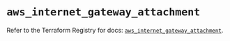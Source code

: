 # `aws_internet_gateway_attachment`

Refer to the Terraform Registry for docs: [`aws_internet_gateway_attachment`](https://registry.terraform.io/providers/hashicorp/aws/4.54.0/docs/resources/internet_gateway_attachment).
